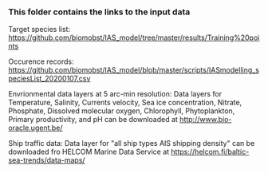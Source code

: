 ### This folder contains the links to the input data

Target species list:
https://github.com/biomobst/IAS_model/tree/master/results/Training%20points

Occurence records:
https://github.com/biomobst/IAS_model/blob/master/scripts/IASmodelling_speciesList_20200107.csv

Envrionmental data layers at 5 arc-min resolution:
Data layers for Temperature, Salinity, Currents velocity, Sea ice concentration, Nitrate, Phosphate, Dissolved molecular oxygen, Chlorophyll, Phytoplankton, Primary productivity, and pH can be downloaded at http://www.bio-oracle.ugent.be/

Ship traffic data: 
Data layer for "all ship types AIS shipping density" can be downloaded fro HELCOM Marine Data Service at https://helcom.fi/baltic-sea-trends/data-maps/
